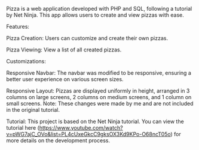 Pizza is a web application developed with PHP and SQL, following a tutorial by Net Ninja. This app allows users to create and view pizzas with ease.

Features:

Pizza Creation: Users can customize and create their own pizzas.

Pizza Viewing: View a list of all created pizzas.

Customizations:

Responsive Navbar: The navbar was modified to be responsive, ensuring a better user experience on various screen sizes.

Responsive Layout: Pizzas are displayed uniformly in height, arranged in 3 columns on large screens, 2 columns on medium screens, and 1 column on small screens. Note: These changes were made by me and are not included in the original tutorial.

Tutorial: This project is based on the Net Ninja tutorial. You can view the tutorial here (https://www.youtube.com/watch?v=pWG7ajC_OVo&list=PL4cUxeGkcC9gksOX3Kd9KPo-O68ncT05o) for more details on the development process.
